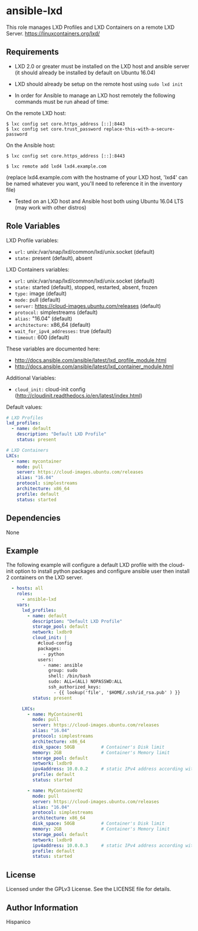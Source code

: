 ansible-lxd
=========

This role manages LXD Profiles and LXD Containers on a remote LXD Server. https://linuxcontainers.org/lxd/


Requirements
------------

* LXD 2.0 or greater must be installed on the LXD host and ansible server (it should already be installed by default on Ubuntu 16.04)

* LXD should already be setup on the remote host using `sudo lxd init`

* In order for Ansible to manage an LXD host remotely the following commands must be run ahead of time:

On the remote LXD host:

```
$ lxc config set core.https_address [::]:8443
$ lxc config set core.trust_password replace-this-with-a-secure-password
```

On the Ansible host:

```
$ lxc config set core.https_address [::]:8443
```

```
$ lxc remote add lxd4 lxd4.example.com
```
(replace lxd4.example.com with the hostname of your LXD host, 'lxd4' can be named whatever you want, you'll need to reference it in the inventory file)

* Tested on an LXD host and Ansible host both using Ubuntu 16.04 LTS (may work with other distros)

Role Variables
--------------

LXD Profile variables:
* `url:` unix:/var/snap/lxd/common/lxd/unix.socket (default)
* `state:` present (default), absent

LXD Containers variables:
* `url:` unix:/var/snap/lxd/common/lxd/unix.socket (default)
* `state:` started (default), stopped, restarted, absent, frozen
* `type:` image (default)
* `mode:` pull (default)
* `server:` https://cloud-images.ubuntu.com/releases (default)
* `protocol:` simplestreams (default)
* `alias:` "16.04" (default)
* `architecture:` x86_64 (default)
* `wait_for_ipv4_addresses:` true (default)
* `timeout:` 600 (default)

These variables are documented here:
* http://docs.ansible.com/ansible/latest/lxd_profile_module.html
* http://docs.ansible.com/ansible/latest/lxd_container_module.html

Additional Variables:
* `cloud_init:` cloud-init config (http://cloudinit.readthedocs.io/en/latest/index.html)

Default values:

```yaml
# LXD Profiles
lxd_profiles:
  - name: default
    description: "Default LXD Profile"
    status: present

# LXD Containers
LXCs:
  - name: mycontainer
    mode: pull
    server: https://cloud-images.ubuntu.com/releases
    alias: "16.04"
    protocol: simplestreams
    architecture: x86_64
    profile: default
    status: started

```

Dependencies
------------

None


Example
----------------

The following example will configure a default LXD profile with the cloud-init option to install python packages and configure ansible user then install 2 containers on the LXD server.

```yaml
  - hosts: all
    roles:
      - ansible-lxd
    vars:
      lxd_profiles:
        - name: default
          description: "Default LXD Profile"
          storage_pool: default
          network: lxdbr0
          cloud_init: |
            #cloud-config
            packages:
              - python
            users:
              - name: ansible
                group: sudo
                shell: /bin/bash
                sudo: ALL=(ALL) NOPASSWD:ALL
                ssh_authorized_keys:
                  - {{ lookup('file', '$HOME/.ssh/id_rsa.pub' ) }}
          status: present

      LXCs:
        - name: MyContainer01
          mode: pull
          server: https://cloud-images.ubuntu.com/releases
          alias: "16.04"
          protocol: simplestreams
          architecture: x86_64
          disk_space: 50GB          # Container's Disk limit
          memory: 2GB               # Container's Memory limit
          storage_pool: default
          network: lxdbr0
          ipv4address: 10.0.0.2     # static IPv4 address according with lxdbr0 subnet
          profile: default
          status: started

        - name: MyContainer02
          mode: pull
          server: https://cloud-images.ubuntu.com/releases
          alias: "16.04"
          protocol: simplestreams
          architecture: x86_64
          disk_space: 50GB          # Container's Disk limit
          memory: 2GB               # Container's Memory limit
          storage_pool: default
          network: lxdbr0
          ipv4address: 10.0.0.3     # static IPv4 address according with lxdbr0 subnet
          profile: default
          status: started
```


License
-------

Licensed under the GPLv3 License. See the LICENSE file for details.

Author Information
------------------

Hispanico
